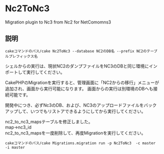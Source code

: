 Nc2ToNc3
==============

Migration plugin to Nc3 from Nc2 for NetComomns3

## 説明

```
cakeコマンドのパス/cake Nc2ToNc3 --database NC2のDB名 --prefix NC2のテーブルプレフィックス名
```

シェルからの実行は、現状NC2のダンプファイルをNC3のDBと同じ環境にインポートして実行してください。

CakePHPのMigrationを実行すると、管理画面に「NC2からの移行」メニューが追加され、画面から実行可能になります。
画面からの実行は別環境のDBへも接続可能です。

開発中につき、必ずNc3のDB、および、NC3のアップロードファイルをバックアップして、いつでもリストアできるようにしてから実行してください。


nc2_to_nc3_mapsテーブルを修正しました。  
map→nc3_id  
nc2_to_nc3_mapsを一度削除して、再度Migrationを実行してください。  
```
cakeコマンドのパス/cake Migrations.migration run -p Nc2ToNc3  -c master -i master
```

